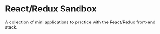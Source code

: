 # React/Redux Sandbox

A collection of mini applications to practice with the React/Redux front-end stack.
